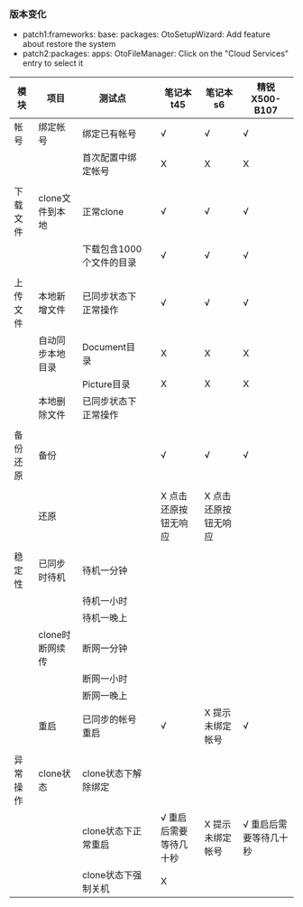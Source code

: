 ### 版本变化
- patch1:frameworks: base: packages: OtoSetupWizard: Add feature about restore the system
- patch2:packages: apps: OtoFileManager: Click on the "Cloud Services" entry to select it

|模块|项目|测试点||笔记本t45|笔记本s6|精锐X500-B107|
|-----|-----|-----|-----|-----|-----|-----|
|帐号|绑定帐号|绑定已有帐号||√|√|√|
|||首次配置中绑定帐号||X|X|X|
|||||||||
|下载文件|clone文件到本地|正常clone||√|√|√|
|||下载包含1000个文件的目录||√|√|√|
|||||||||
|上传文件|本地新增文件|已同步状态下正常操作||√|√|√|
||自动同步本地目录|Document目录||X|X|X|
|||Picture目录||X|X|X|
||本地删除文件|已同步状态下正常操作|||||
|||||||||
|备份还原|备份|||√|√|√|
||||||||
||还原|||X 点击还原按钮无响应|X 点击还原按钮无响应||
|||||||||
|稳定性|已同步时待机|待机一分钟|||||
|||待机一小时|||||
|||待机一晚上|||||
||clone时断网续传|断网一分钟|||||
|||断网一小时|||||
|||断网一晚上|||||
||重启|已同步的帐号重启||√|X 提示未绑定帐号|√|
|||||||||
|异常操作|clone状态|clone状态下解除绑定|||||
|||clone状态下正常重启||√ 重启后需要等待几十秒|X 提示未绑定帐号|√ 重启后需要等待几十秒|
|||clone状态下强制关机||X|||
